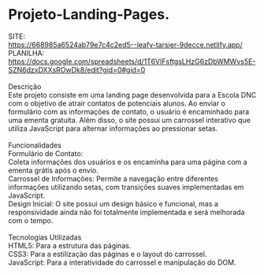 # Projeto-Landing-Pages.
SITE:
<br>
https://668985a6524ab79e7c4c2ed5--leafy-tarsier-9decce.netlify.app/ 
<br>
PLANILHA:
<br>
https://docs.google.com/spreadsheets/d/1T6VIFsftgsLHzG6zDbWMWvs5E-SZN6dzxDXXsROwDk8/edit?gid=0#gid=0
<br><br>
Descrição
<br>
Este projeto consiste em uma landing page desenvolvida para a Escola DNC com o objetivo de atrair contatos de potenciais alunos. Ao enviar o formulário com as informações de contato, o usuário é encaminhado para uma ementa gratuita. Além disso, o site possui um carrossel interativo que utiliza JavaScript para alternar informações ao pressionar setas.
<br><br>
Funcionalidades
<br>
Formulário de Contato: 
<br>
Coleta informações dos usuários e os encaminha para uma página com a ementa grátis após o envio.
<br>
Carrossel de Informações: Permite a navegação entre diferentes informações utilizando setas, com transições suaves implementadas em JavaScript.
<br>
Design Inicial: O site possui um design básico e funcional, mas a responsividade ainda não foi totalmente implementada e será melhorada com o tempo.
<br><br>
Tecnologias Utilizadas
<br>
HTML5: Para a estrutura das páginas.
<br>
CSS3: Para a estilização das páginas e o layout do carrossel.
<br>
JavaScript: Para a interatividade do carrossel e manipulação do DOM.
